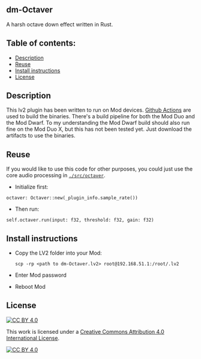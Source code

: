 ## dm-Octaver

A harsh octave down effect written in Rust.

## Table of contents:

- [Description](#Description)
- [Reuse](#Reuse)
- [Install instructions](#Install-instructions)
- [License](#License)

## Description

This lv2 plugin has been written to run on Mod devices. [Github Actions](https://github.com/davemollen/dm-Octaver/actions) are used to build the binaries. There's a build pipeline for both the Mod Duo and the Mod Dwarf. To my understanding the Mod Dwarf build should also run fine on the Mod Duo X, but this has not been tested yet. Just download the artifacts to use the binaries.

## Reuse

If you would like to use this code for other purposes, you could just use the core audio processing in [`./src/octaver`](./src/octaver).

- Initialize first:

```
octaver: Octaver::new(_plugin_info.sample_rate())
```

- Then run:

```
self.octaver.run(input: f32, threshold: f32, gain: f32)
```

## Install instructions

- Copy the LV2 folder into your Mod:

  ```
  scp -rp <path to dm-Octaver.lv2> root@192.168.51.1:/root/.lv2
  ```

- Enter Mod password
- Reboot Mod

## License

[![CC BY 4.0][cc-by-shield]][cc-by]

This work is licensed under a
[Creative Commons Attribution 4.0 International License][cc-by].

[![CC BY 4.0][cc-by-image]][cc-by]

[cc-by]: http://creativecommons.org/licenses/by/4.0/
[cc-by-image]: https://i.creativecommons.org/l/by/4.0/88x31.png
[cc-by-shield]: https://img.shields.io/badge/License-CC%20BY%204.0-lightgrey.svg
